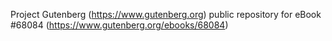 Project Gutenberg (https://www.gutenberg.org) public repository for eBook #68084 (https://www.gutenberg.org/ebooks/68084)
